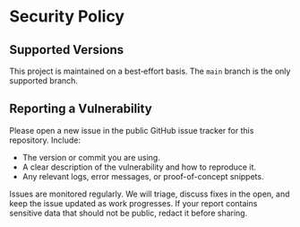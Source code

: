 # Security Policy

## Supported Versions
This project is maintained on a best‑effort basis. The `main` branch is the only supported branch.

## Reporting a Vulnerability

Please open a new issue in the public GitHub issue tracker for this repository. Include:
- The version or commit you are using.
- A clear description of the vulnerability and how to reproduce it.
- Any relevant logs, error messages, or proof-of-concept snippets.

Issues are monitored regularly. We will triage, discuss fixes in the open, and keep the issue updated as work progresses. If your report contains sensitive data that should not be public, redact it before sharing.
